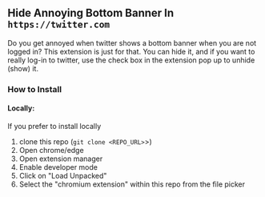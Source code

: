 ## Hide Annoying Bottom Banner In `https://twitter.com`

Do you get annoyed when twitter shows a bottom banner when you are not logged in?
This extension is just for that.
You can hide it, and if you want to really log-in to twitter, use the check box in the extension pop up to unhide (show) it.

### How to Install

#### Locally:  

If you prefer to install locally

1. clone this repo (`git clone <REPO_URL>`>)
2. Open chrome/edge
3. Open extension manager
4. Enable developer mode
5. Click on "Load Unpacked"
6. Select the "chromium extension" within this repo from the file picker

